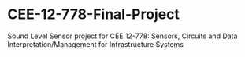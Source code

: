 # CEE-12-778-Final-Project
Sound Level Sensor project for CEE 12-778: Sensors, Circuits and Data Interpretation/Management for Infrastructure Systems
